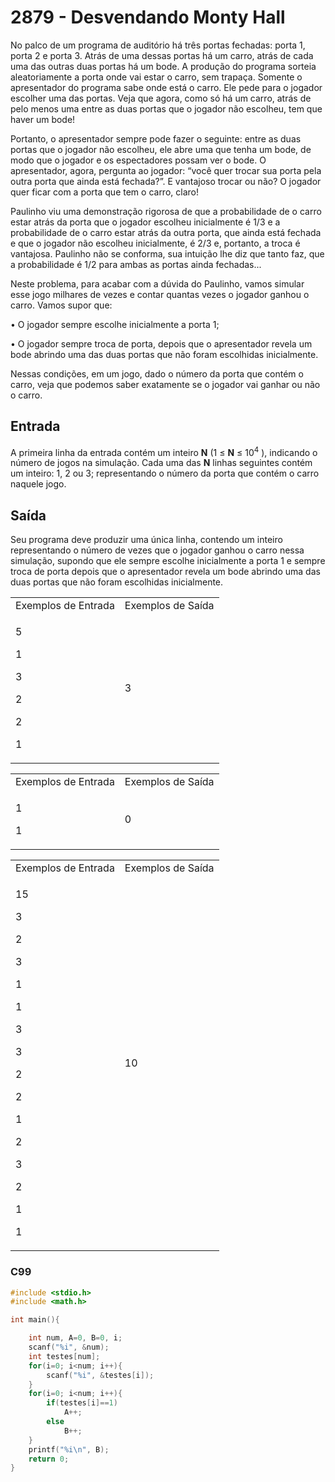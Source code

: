 <html>
  <body style="padding: 10px 0px">
    <div class="header">
      <h1>2879 - Desvendando Monty Hall</h1>
      <div class="problem">
        <div class="description">
          <p>
            No palco de um programa de auditório há três portas fechadas: porta
            1, porta 2 e porta 3. Atrás de uma dessas portas há um carro, atrás
            de cada uma das outras duas portas há um bode. A produção do
            programa sorteia aleatoriamente a porta onde vai estar o carro, sem
            trapaça. Somente o apresentador do programa sabe onde está o carro.
            Ele pede para o jogador escolher uma das portas. Veja que agora,
            como só&nbsp;há um carro, atrás de pelo menos uma entre as duas
            portas que o jogador não escolheu, tem que haver um bode!
          </p>
          <p>
            Portanto, o apresentador sempre pode fazer o seguinte: entre as duas
            portas que o jogador não escolheu, ele abre uma que tenha um bode,
            de modo que o jogador e os espectadores possam ver o bode. O
            apresentador, agora, pergunta ao jogador: “você quer trocar sua
            porta pela outra porta que ainda está fechada?”. E vantajoso trocar
            ou não? O jogador quer ficar com a porta que tem o carro, claro!
          </p>
          <p>
            Paulinho viu uma demonstração rigorosa de que a probabilidade de o
            carro estar atrás da porta que o jogador escolheu inicialmente é 1/3
            e a probabilidade de o carro estar atrás da outra porta, que ainda
            está&nbsp;fechada e que o jogador não escolheu inicialmente,
            é&nbsp;2/3 e, portanto, a troca é vantajosa. Paulinho não se
            conforma, sua intuição lhe diz que tanto faz, que a probabilidade
            é&nbsp;1/2 para ambas as portas ainda fechadas...
          </p>
          <p>
            Neste problema, para acabar com a dúvida do Paulinho, vamos simular
            esse jogo milhares de vezes e contar quantas vezes o jogador ganhou
            o carro. Vamos supor que:
          </p>
          <p>• O jogador sempre escolhe inicialmente a porta 1;</p>
          <p>
            • O jogador sempre troca de porta, depois que o apresentador revela
            um bode abrindo uma das duas portas que não foram escolhidas
            inicialmente.
          </p>
          <p>
            Nessas condições, em um jogo, dado o número da porta que contém o
            carro, veja que podemos saber exatamente se o jogador vai ganhar ou
            não o carro.
          </p>
        </div>
        <h2>Entrada</h2>
        <div class="input">
          <p>
            A primeira linha da entrada contém um inteiro <strong>N</strong> (1
            ≤ <strong>N</strong> ≤ 10<sup>4</sup>&nbsp;), indicando o número de
            jogos na simulação. Cada uma das <strong>N</strong> linhas seguintes
            contém um inteiro: 1, 2 ou 3; representando o número da porta que
            contém o carro naquele jogo.
          </p>
        </div>
        <h2>Saída</h2>
        <div class="output">
          <p>
            Seu programa deve produzir uma única linha, contendo um inteiro
            representando o número de vezes que o jogador ganhou o carro nessa
            simulação, supondo que ele sempre escolhe inicialmente a porta 1 e
            sempre troca de porta depois que o apresentador revela um bode
            abrindo uma das duas portas que não foram escolhidas inicialmente.
          </p>
        </div>
        <div class="both"></div>
        <table>
          <tbody>
            <tr>
              <td>Exemplos de Entrada</td>
              <td>Exemplos de Saída</td>
            </tr>
            <tr>
              <td class="division">
                <p>5</p>
                <p>1</p>
                <p>3</p>
                <p>2</p>
                <p>2</p>
                <p>1</p>
              </td>
              <td>
                <p>3</p>
              </td>
            </tr>
          </tbody>
        </table>
        <div class="both"></div>
        <table>
          <thead></thead>
          <tbody>
            <tr>
              <td>Exemplos de Entrada</td>
              <td>Exemplos de Saída</td>
            </tr>
            <tr>
              <td class="division">
                <p>1</p>
                <p>1</p>
              </td>
              <td>
                <p>0</p>
              </td>
            </tr>
          </tbody>
        </table>
        <div class="both"></div>
        <table>
          <thead></thead>
          <tbody>
            <tr>
              <td>Exemplos de Entrada</td>
              <td>Exemplos de Saída</td>
            </tr>
            <tr>
              <td class="division">
                <p>15</p>
                <p>3</p>
                <p>2</p>
                <p>3</p>
                <p>1</p>
                <p>1</p>
                <p>3</p>
                <p>3</p>
                <p>2</p>
                <p>2</p>
                <p>1</p>
                <p>2</p>
                <p>3</p>
                <p>2</p>
                <p>1</p>
                <p>1</p>
              </td>
              <td>
                <p>10</p>
              </td>
            </tr>
          </tbody>
        </table>
      </div>
    </div>
  </body>
</html>

### C99

```c
#include <stdio.h>
#include <math.h>

int main(){

    int num, A=0, B=0, i;
    scanf("%i", &num);
    int testes[num];
    for(i=0; i<num; i++){
        scanf("%i", &testes[i]);
    }
    for(i=0; i<num; i++){
        if(testes[i]==1)
            A++;
        else
            B++;
    }
    printf("%i\n", B);
    return 0;
}
```

